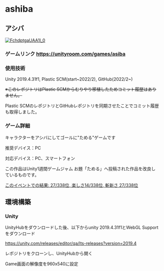 # ashiba

## アシバ
[![FchdptgaUAA1l_0](https://github.com/IwamotoKakeru/IwamotoKakeru/assets/34148721/9afd7be7-41c9-455d-8e80-bb27a1d99ff4)](https://unityroom.com/games/asiba)

### ゲームリンク https://unityroom.com/games/asiba

### 使用技術
Unity 2019.4.31f1, Plastic SCM(start~2022/2), GitHub(2022/2~)

~~※このレポジトリはPlastic SCMからむりやり移植したためコミット履歴はありません。~~

Plastic SCMのレポジトリとGitHubレポジトリを同期させたことでコミット履歴も取得しました。

### ゲーム詳細

キャラクターをアシバにしてゴールに"ためる"ゲームです

推奨デバイス：PC

対応デバイス：PC、スマートフォン

この作品はUnity1週間ゲームジャム お題「ためる」へ投稿された作品を改良しているものです。

[このイベントでの結果: 27/338位, 楽しさ14/338位, 斬新さ 27/338位](https://unityroom.com/unity1weeks/56/top)


## 環境構築

### Unity
UnityHubをダウンロードした後、以下からunity 2019.4.31f1とWebGL Supportをダウンロード

https://unity.com/releases/editor/qa/lts-releases?version=2019.4

レポジトリをクローンし、UnityHubから開く

Game画面の解像度を960x540に設定

